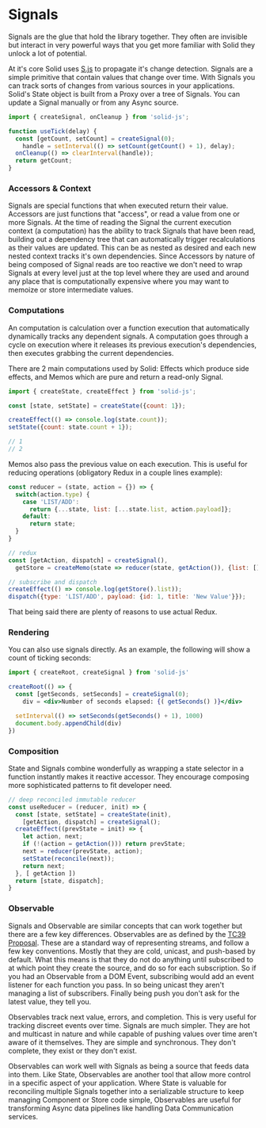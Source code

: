 # Signals

Signals are the glue that hold the library together. They often are invisible but interact in very powerful ways that you get more familiar with Solid they unlock a lot of potential.

At it's core Solid uses [S.js](https://github.com/adamhaile/S) to propagate it's change detection. Signals are a simple primitive that contain values that change over time. With Signals you can track sorts of changes from various sources in your applications. Solid's State object is built from a Proxy over a tree of Signals. You can update a Signal manually or from any Async source.

```js
import { createSignal, onCleanup } from 'solid-js';

function useTick(delay) {
  const [getCount, setCount] = createSignal(0);
    handle = setInterval(() => setCount(getCount() + 1), delay);
  onCleanup(() => clearInterval(handle));
  return getCount;
}
```

### Accessors & Context

Signals are special functions that when executed return their value. Accessors are just functions that "access", or read a value from one or more Signals. At the time of reading the Signal the current execution context (a computation) has the ability to track Signals that have been read, building out a dependency tree that can automatically trigger recalculations as their values are updated. This can be as nested as desired and each new nested context tracks it's own dependencies. Since Accessors by nature of being composed of Signal reads are too reactive we don't need to wrap Signals at every level just at the top level where they are used and around any place that is computationally expensive where you may want to memoize or store intermediate values.

### Computations

An computation is calculation over a function execution that automatically dynamically tracks any dependent signals. A computation goes through a cycle on execution where it releases its previous execution's dependencies, then executes grabbing the current dependencies.

There are 2 main computations used by Solid: Effects which produce side effects, and Memos which are pure and return a read-only Signal.

```js
import { createState, createEffect } from 'solid-js';

const [state, setState] = createState({count: 1});

createEffect(() => console.log(state.count));
setState({count: state.count + 1});

// 1
// 2
```

Memos also pass the previous value on each execution. This is useful for reducing operations (obligatory Redux in a couple lines example):

```js
const reducer = (state, action = {}) => {
  switch(action.type) {
    case 'LIST/ADD':
      return {...state, list: [...state.list, action.payload]};
    default:
      return state;
  }
}

// redux
const [getAction, dispatch] = createSignal(),
  getStore = createMemo(state => reducer(state, getAction()), {list: []});

// subscribe and dispatch
createEffect(() => console.log(getStore().list));
dispatch({type: 'LIST/ADD', payload: {id: 1, title: 'New Value'}});
```
That being said there are plenty of reasons to use actual Redux.

### Rendering

You can also use signals directly. As an example, the following will show a count of ticking seconds:

```jsx
import { createRoot, createSignal } from 'solid-js'

createRoot(() => {
  const [getSeconds, setSeconds] = createSignal(0);
    div = <div>Number of seconds elapsed: {( getSeconds() )}</div>

  setInterval(() => setSeconds(getSeconds() + 1), 1000)
  document.body.appendChild(div)
})
```

### Composition

State and Signals combine wonderfully as wrapping a state selector in a function instantly makes it reactive accessor. They encourage composing more sophisticated patterns to fit developer need.

```js
// deep reconciled immutable reducer
const useReducer = (reducer, init) => {
  const [state, setState] = createState(init),
    [getAction, dispatch] = createSignal();
  createEffect((prevState = init) => {
    let action, next;
    if (!(action = getAction())) return prevState;
    next = reducer(prevState, action);
    setState(reconcile(next));
    return next;
  }, [ getAction ])
  return [state, dispatch];
}
```

### Observable

Signals and Observable are similar concepts that can work together but there are a few key differences. Observables are as defined by the [TC39 Proposal](https://github.com/tc39/proposal-observable). These are a standard way of representing streams, and follow a few key conventions. Mostly that they are cold, unicast, and push-based by default. What this means is that they do not do anything until subscribed to at which point they create the source, and do so for each subscription. So if you had an Observable from a DOM Event, subscribing would add an event listener for each function you pass. In so being unicast they aren't managing a list of subscribers. Finally being push you don't ask for the latest value, they tell you.

Observables track next value, errors, and completion. This is very useful for tracking discreet events over time. Signals are much simpler. They are hot and multicast in nature and while capable of pushing values over time aren't aware of it themselves. They are simple and synchronous. They don't complete, they exist or they don't exist.

Observables can work well with Signals as being a source that feeds data into them. Like State, Observables are another tool that allow more control in a specific aspect of your application. Where State is valuable for reconciling multiple Signals together into a serializable structure to keep managing Component or Store code simple, Observables are useful for transforming Async data pipelines like handling Data Communication services.
